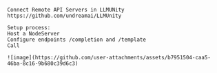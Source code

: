 	Connect Remote API Servers in LLMUNity https://github.com/undreamai/LLMUnity

	Setup process:
	Host a NodeServer
	Configure endpoints /completion and /template
	Call 

	![image](https://github.com/user-attachments/assets/b7951504-caa5-46ba-8c16-9b680c39d6c3)
